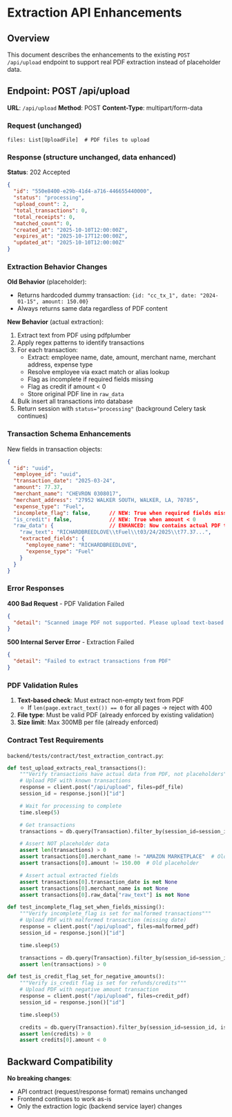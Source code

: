 # Extraction API Enhancements

## Overview
This document describes the enhancements to the existing `POST /api/upload` endpoint to support real PDF extraction instead of placeholder data.

## Endpoint: POST /api/upload

**URL**: `/api/upload`
**Method**: POST
**Content-Type**: multipart/form-data

### Request (unchanged)
```
files: List[UploadFile]  # PDF files to upload
```

### Response (structure unchanged, data enhanced)

**Status**: 202 Accepted

```json
{
  "id": "550e8400-e29b-41d4-a716-446655440000",
  "status": "processing",
  "upload_count": 2,
  "total_transactions": 0,
  "total_receipts": 0,
  "matched_count": 0,
  "created_at": "2025-10-10T12:00:00Z",
  "expires_at": "2025-10-17T12:00:00Z",
  "updated_at": "2025-10-10T12:00:00Z"
}
```

### Extraction Behavior Changes

**Old Behavior** (placeholder):
- Returns hardcoded dummy transaction: `{id: "cc_tx_1", date: "2024-01-15", amount: 150.00}`
- Always returns same data regardless of PDF content

**New Behavior** (actual extraction):
1. Extract text from PDF using pdfplumber
2. Apply regex patterns to identify transactions
3. For each transaction:
   - Extract: employee name, date, amount, merchant name, merchant address, expense type
   - Resolve employee via exact match or alias lookup
   - Flag as incomplete if required fields missing
   - Flag as credit if amount < 0
   - Store original PDF line in `raw_data`
4. Bulk insert all transactions into database
5. Return session with `status="processing"` (background Celery task continues)

### Transaction Schema Enhancements

New fields in transaction objects:

```json
{
  "id": "uuid",
  "employee_id": "uuid",
  "transaction_date": "2025-03-24",
  "amount": 77.37,
  "merchant_name": "CHEVRON 0308017",
  "merchant_address": "27952 WALKER SOUTH, WALKER, LA, 70785",
  "expense_type": "Fuel",
  "incomplete_flag": false,      // NEW: True when required fields missing
  "is_credit": false,            // NEW: True when amount < 0
  "raw_data": {                  // ENHANCED: Now contains actual PDF text
    "raw_text": "RICHARDBREEDLOVE\\tFuel\\t03/24/2025\\t77.37...",
    "extracted_fields": {
      "employee_name": "RICHARDBREEDLOVE",
      "expense_type": "Fuel"
    }
  }
}
```

### Error Responses

**400 Bad Request** - PDF Validation Failed
```json
{
  "detail": "Scanned image PDF not supported. Please upload text-based PDF."
}
```

**500 Internal Server Error** - Extraction Failed
```json
{
  "detail": "Failed to extract transactions from PDF"
}
```

### PDF Validation Rules

1. **Text-based check**: Must extract non-empty text from PDF
   - If `len(page.extract_text()) == 0` for all pages → reject with 400
2. **File type**: Must be valid PDF (already enforced by existing validation)
3. **Size limit**: Max 300MB per file (already enforced)

### Contract Test Requirements

`backend/tests/contract/test_extraction_contract.py`:

```python
def test_upload_extracts_real_transactions():
    """Verify transactions have actual data from PDF, not placeholders"""
    # Upload PDF with known transactions
    response = client.post("/api/upload", files=pdf_file)
    session_id = response.json()["id"]

    # Wait for processing to complete
    time.sleep(5)

    # Get transactions
    transactions = db.query(Transaction).filter_by(session_id=session_id).all()

    # Assert NOT placeholder data
    assert len(transactions) > 0
    assert transactions[0].merchant_name != "AMAZON MARKETPLACE"  # Old placeholder
    assert transactions[0].amount != 150.00  # Old placeholder

    # Assert actual extracted fields
    assert transactions[0].transaction_date is not None
    assert transactions[0].merchant_name is not None
    assert transactions[0].raw_data["raw_text"] is not None

def test_incomplete_flag_set_when_fields_missing():
    """Verify incomplete_flag is set for malformed transactions"""
    # Upload PDF with malformed transaction (missing date)
    response = client.post("/api/upload", files=malformed_pdf)
    session_id = response.json()["id"]

    time.sleep(5)

    transactions = db.query(Transaction).filter_by(session_id=session_id, incomplete_flag=True).all()
    assert len(transactions) > 0

def test_is_credit_flag_set_for_negative_amounts():
    """Verify is_credit flag is set for refunds/credits"""
    # Upload PDF with negative amount transaction
    response = client.post("/api/upload", files=credit_pdf)
    session_id = response.json()["id"]

    time.sleep(5)

    credits = db.query(Transaction).filter_by(session_id=session_id, is_credit=True).all()
    assert len(credits) > 0
    assert credits[0].amount < 0
```

## Backward Compatibility

**No breaking changes**:
- API contract (request/response format) remains unchanged
- Frontend continues to work as-is
- Only the extraction logic (backend service layer) changes
